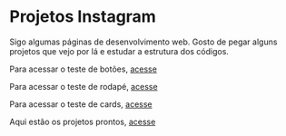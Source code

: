   # Projetos Instagram

  Sigo algumas páginas de desenvolvimento web. Gosto de pegar alguns projetos que vejo por lá e estudar a estrutura dos códigos.

  Para acessar o teste de botões, [acesse](https://mathzinxss.github.io/myWorks/myProjects/projetos/projetos%20Instagram/buttons/)
  
  Para acessar o teste de rodapé, [acesse](https://mathzinxss.github.io/myWorks/myProjects/projetos/projetos%20Instagram/footer/)
  
  Para acessar o teste de cards, [acesse](https://mathzinxss.github.io/myWorks/myProjects/projetos/projetos%20Instagram/cards/)
  
  Aqui estão os projetos prontos, [acesse](https://mathzinxss.github.io/myWorks/myProjects/projetos/projetos%20Instagram/prontos%20(apenas%20para%20acompanhamento)/)
